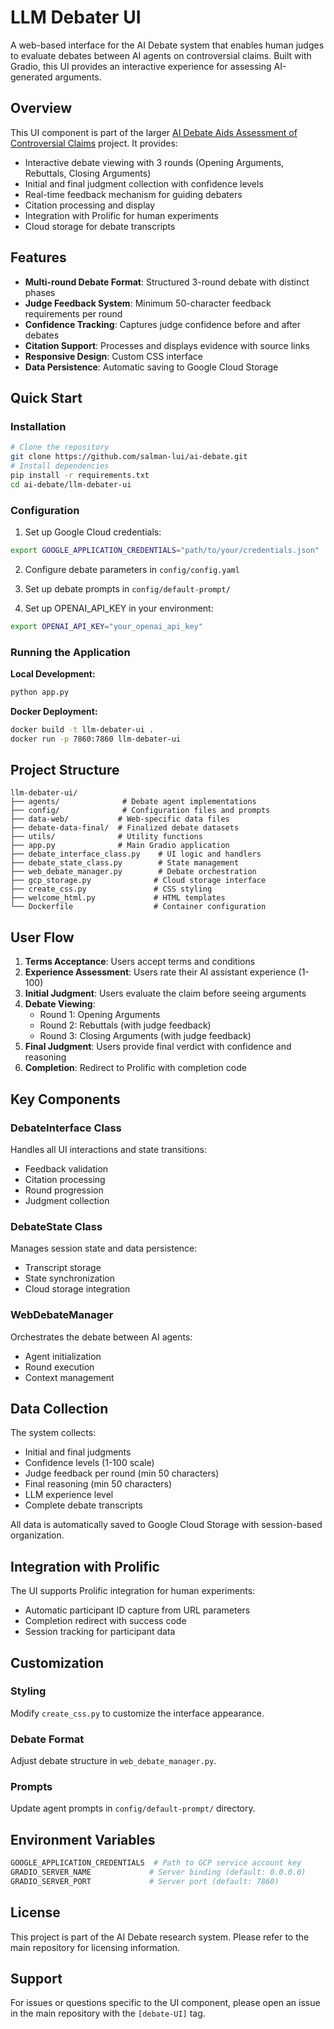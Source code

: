 # LLM Debater UI

A web-based interface for the AI Debate system that enables human judges to evaluate debates between AI agents on controversial claims. Built with Gradio, this UI provides an interactive experience for assessing AI-generated arguments.

## Overview

This UI component is part of the larger [AI Debate Aids Assessment of Controversial Claims](https://arxiv.org/abs/2506.02175) project. It provides:

- Interactive debate viewing with 3 rounds (Opening Arguments, Rebuttals, Closing Arguments)
- Initial and final judgment collection with confidence levels
- Real-time feedback mechanism for guiding debaters
- Citation processing and display
- Integration with Prolific for human experiments
- Cloud storage for debate transcripts

## Features

- **Multi-round Debate Format**: Structured 3-round debate with distinct phases
- **Judge Feedback System**: Minimum 50-character feedback requirements per round
- **Confidence Tracking**: Captures judge confidence before and after debates
- **Citation Support**: Processes and displays evidence with source links
- **Responsive Design**: Custom CSS interface
- **Data Persistence**: Automatic saving to Google Cloud Storage

## Quick Start

### Installation

```bash
# Clone the repository
git clone https://github.com/salman-lui/ai-debate.git
# Install dependencies
pip install -r requirements.txt
cd ai-debate/llm-debater-ui
```

### Configuration

1. Set up Google Cloud credentials:

```bash
export GOOGLE_APPLICATION_CREDENTIALS="path/to/your/credentials.json"
```

2. Configure debate parameters in `config/config.yaml`

3. Set up debate prompts in `config/default-prompt/`

4. Set up OPENAI_API_KEY in your environment:

```bash
export OPENAI_API_KEY="your_openai_api_key"
```

### Running the Application

**Local Development:**

```bash
python app.py
```

**Docker Deployment:**

```bash
docker build -t llm-debater-ui .
docker run -p 7860:7860 llm-debater-ui
```

## Project Structure

```
llm-debater-ui/
├── agents/              # Debate agent implementations
├── config/              # Configuration files and prompts
├── data-web/           # Web-specific data files
├── debate-data-final/  # Finalized debate datasets
├── utils/              # Utility functions
├── app.py              # Main Gradio application
├── debate_interface_class.py    # UI logic and handlers
├── debate_state_class.py        # State management
├── web_debate_manager.py        # Debate orchestration
├── gcp_storage.py              # Cloud storage interface
├── create_css.py               # CSS styling
├── welcome_html.py             # HTML templates
└── Dockerfile                  # Container configuration
```

## User Flow

1. **Terms Acceptance**: Users accept terms and conditions
2. **Experience Assessment**: Users rate their AI assistant experience (1-100)
3. **Initial Judgment**: Users evaluate the claim before seeing arguments
4. **Debate Viewing**:
   - Round 1: Opening Arguments
   - Round 2: Rebuttals (with judge feedback)
   - Round 3: Closing Arguments (with judge feedback)
5. **Final Judgment**: Users provide final verdict with confidence and reasoning
6. **Completion**: Redirect to Prolific with completion code

## Key Components

### DebateInterface Class

Handles all UI interactions and state transitions:

- Feedback validation
- Citation processing
- Round progression
- Judgment collection

### DebateState Class

Manages session state and data persistence:

- Transcript storage
- State synchronization
- Cloud storage integration

### WebDebateManager

Orchestrates the debate between AI agents:

- Agent initialization
- Round execution
- Context management

## Data Collection

The system collects:

- Initial and final judgments
- Confidence levels (1-100 scale)
- Judge feedback per round (min 50 characters)
- Final reasoning (min 50 characters)
- LLM experience level
- Complete debate transcripts

All data is automatically saved to Google Cloud Storage with session-based organization.

## Integration with Prolific

The UI supports Prolific integration for human experiments:

- Automatic participant ID capture from URL parameters
- Completion redirect with success code
- Session tracking for participant data

## Customization

### Styling

Modify `create_css.py` to customize the interface appearance.

### Debate Format

Adjust debate structure in `web_debate_manager.py`.

### Prompts

Update agent prompts in `config/default-prompt/` directory.

## Environment Variables

```bash
GOOGLE_APPLICATION_CREDENTIALS  # Path to GCP service account key
GRADIO_SERVER_NAME             # Server binding (default: 0.0.0.0)
GRADIO_SERVER_PORT             # Server port (default: 7860)
```

## License

This project is part of the AI Debate research system. Please refer to the main repository for licensing information.

## Support

For issues or questions specific to the UI component, please open an issue in the main repository with the `[debate-UI]` tag.
